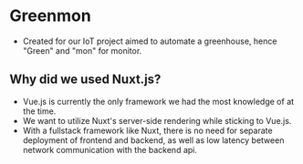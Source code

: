 # Greenmon
 - Created for our IoT project aimed to automate a greenhouse, hence "Green" and "mon" for monitor.

## Why did we used Nuxt.js?
 - Vue.js is currently the only framework we had the most knowledge of at the time.
 - We want to utilize Nuxt's server-side rendering while sticking to Vue.js.
 - With a fullstack framework like Nuxt, there is no need for separate deployment of frontend and backend, as well as low latency between network communication with the backend api.